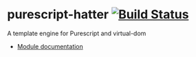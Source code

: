 purescript-hatter [![Build Status](https://travis-ci.org/mechairoi/purescript-hatter.svg?branch=master)](https://travis-ci.org/mechairoi/purescript-hatter)
===
A template engine for Purescript and virtual-dom

- [Module documentation](src/Text/README.md)
